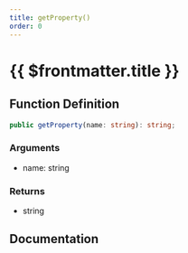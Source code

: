 ```yaml
---
title: getProperty()
order: 0
---
```


# {{ $frontmatter.title }}

## Function Definition

```ts
public getProperty(name: string): string;
```

### Arguments

* name: string

### Returns

* string

## Documentation

<!--@include: ./parts/getProperty.md-->
